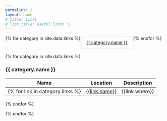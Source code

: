 ```yaml
---
permalink: /
layout: home
# title: Links
# list_title: useful links :)
---
```


<div style = "display: flex; flex-flow: row wrap">
{% for category in site.data.links %}
<div style = "
    border: 1px solid #e8e8e8;
    padding: 10px 15px;
    margin: 2px;
    {% cycle '', 'background-color: #f7f7f7;' %}">
    <a href="#{{ category.name }}">{{ category.name }}</a>
</div>
{% endfor %}
</div>


{% for category in site.data.links %}

### {{ category.name }} <a name="{{ category.name }}">

| Name | Location | Description |
| --- | --- | --- |
{% for link in category.links %} | [{{link.name}}]({{link.url}}) | {{link.where}} | {{link.info}} |
{% endfor %}

{% endfor %}

